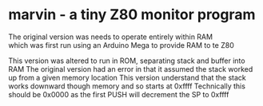 # marvin - a tiny Z80 monitor program
The original version was needs to operate entirely within RAM   
which was first run using an Arduino Mega to provide RAM to te Z80

This version was altered to run in ROM, separating stack and buffer into RAM
The original version had an error in that it assumed the stack worked up from a given memory location
This version understand that the stack works downward though memory and so starts at 0xffff
Technically this should be 0x0000 as the first PUSH will decrement the SP to 0xffff 
